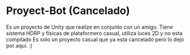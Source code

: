 # Proyect-Bot (Cancelado)
Es un proyecto de Unity que realize en conjunto con un amigo.
Tiene sistema HDRP y fisicas de plataformero casual, utiliza luces 2D y no esta compilado
Es solo un proyecto casual que ya esta cancelado pero lo dejo por aquí.
:)
